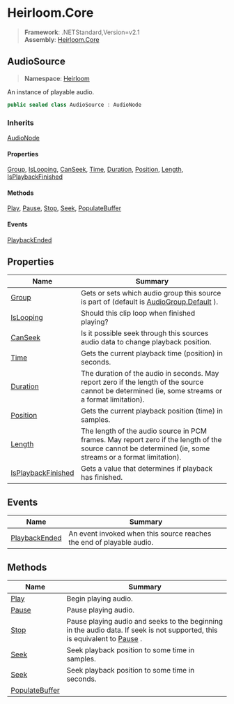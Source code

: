 # Heirloom.Core

> **Framework**: .NETStandard,Version=v2.1  
> **Assembly**: [Heirloom.Core][0]  

## AudioSource

> **Namespace**: [Heirloom][0]  

An instance of playable audio.

```cs
public sealed class AudioSource : AudioNode
```

### Inherits

[AudioNode][1]

#### Properties

[Group][2], [IsLooping][3], [CanSeek][4], [Time][5], [Duration][6], [Position][7], [Length][8], [IsPlaybackFinished][9]

#### Methods

[Play][10], [Pause][11], [Stop][12], [Seek][13], [PopulateBuffer][14]

#### Events

[PlaybackEnded][15]

## Properties

| Name                    | Summary                                                                                                                                                   |
|-------------------------|-----------------------------------------------------------------------------------------------------------------------------------------------------------|
| [Group][2]              | Gets or sets which audio group this source is part of (default is [AudioGroup.Default][16] ).                                                             |
| [IsLooping][3]          | Should this clip loop when finished playing?                                                                                                              |
| [CanSeek][4]            | Is it possible seek through this sources audio data to change playback position.                                                                          |
| [Time][5]               | Gets the current playback time (position) in seconds.                                                                                                     |
| [Duration][6]           | The duration of the audio in seconds. May report zero if the length of the source cannot be determined (ie, some streams or a format limitation).         |
| [Position][7]           | Gets the current playback position (time) in samples.                                                                                                     |
| [Length][8]             | The length of the audio source in PCM frames. May report zero if the length of the source cannot be determined (ie, some streams or a format limitation). |
| [IsPlaybackFinished][9] | Gets a value that determines if playback has finished.                                                                                                    |

## Events

| Name                | Summary                                                              |
|---------------------|----------------------------------------------------------------------|
| [PlaybackEnded][15] | An event invoked when this source reaches the end of playable audio. |

## Methods

| Name                 | Summary                                                                                                                         |
|----------------------|---------------------------------------------------------------------------------------------------------------------------------|
| [Play][10]           | Begin playing audio.                                                                                                            |
| [Pause][11]          | Pause playing audio.                                                                                                            |
| [Stop][12]           | Pause playing audio and seeks to the beginning in the audio data. If seek is not supported, this is equivalent to [Pause][11] . |
| [Seek][13]           | Seek playback position to some time in samples.                                                                                 |
| [Seek][13]           | Seek playback position to some time in seconds.                                                                                 |
| [PopulateBuffer][14] |                                                                                                                                 |

[0]: ../Heirloom.Core.md
[1]: Heirloom.AudioNode.md
[2]: Heirloom.AudioSource.Group.md
[3]: Heirloom.AudioSource.IsLooping.md
[4]: Heirloom.AudioSource.CanSeek.md
[5]: Heirloom.AudioSource.Time.md
[6]: Heirloom.AudioSource.Duration.md
[7]: Heirloom.AudioSource.Position.md
[8]: Heirloom.AudioSource.Length.md
[9]: Heirloom.AudioSource.IsPlaybackFinished.md
[10]: Heirloom.AudioSource.Play.md
[11]: Heirloom.AudioSource.Pause.md
[12]: Heirloom.AudioSource.Stop.md
[13]: Heirloom.AudioSource.Seek.md
[14]: Heirloom.AudioSource.PopulateBuffer.md
[15]: Heirloom.AudioSource.PlaybackEnded.md
[16]: Heirloom.AudioGroup.Default.md
